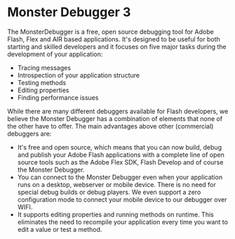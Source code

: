 # Monster Debugger 3

The MonsterDebugger is a free, open source debugging tool for Adobe Flash, Flex and AIR based applications. It's designed to be useful for both starting and skilled developers and it focuses on five major tasks during the development of your application:

- Tracing messages
- Introspection of your application structure
- Testing methods
- Editing properties
- Finding performance issues

While there are many different debuggers available for Flash developers, we believe the Monster Debugger has a combination of elements that none of the other have to offer. The main advantages above other (commercial) debuggers are:

- It's free and open source, which means that you can now build, debug and publish your Adobe Flash applications with a complete line of open source tools such as the Adobe Flex SDK, Flash Develop and of course the Monster Debugger.
- You can connect to the Monster Debugger even when your application runs on a desktop, webserver or mobile device. There is no need for special debug builds or debug players. We even support a zero configuration mode to connect your mobile device to our debugger over WIFI.
- It supports editing properties and running methods on runtime. This eliminates the need to recompile your application every time you want to edit a value or test a method.

